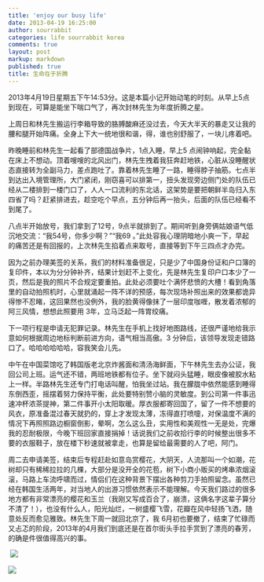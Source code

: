 ```yaml
---
title: 'enjoy our busy life'
date: 2013-04-19 16:25:00
author: sourrabbit
categories: life sourrabbit korea
comments: true
layout: post
markup: markdown
published: true
title: 生命在于折腾
---
```

2013年4月19日星期五下午14:53分。这是本篇小记开始动笔的时刻。从早上5点到现在，可算是能坐下喘口气了，再次封林先生为年度折腾之星。

上周日和林先生搬运行李箱导致的胳膊酸麻还没过去，今天大半天的暴走又让我的腰和腿开始阵痛。全身上下大一统地很和谐，得，谁也别舒服了，一块儿疼着吧。

昨晚睡前和林先生一起看了部德国战争片，1点入睡，早上5
点闹钟响起，完全黏在床上不想动。顶着嗖嗖的北风出门，林先生拽着我狂奔赶地铁，心脏从没睡醒状态直接转为全副马力，差点跑吐了。靠着林先生睡了一路，睡得脖子抽筋。七点半到达出入境管理所，大门紧闭，刚窃喜可以排第一，扭头发现旁边侧门处的队伍已经从二楼排到一楼门口了，人人一口流利的东北话，这架势是要把朝鲜半岛归入东四省了吗？赶紧排进去，趁空吃个早点，五分钟后再一抬头，后面的队伍已经看不到尾了。

八点半开始放号，我们拿到了12号，9点半就排到了。期间听到身旁俩姑娘语气低沉地交流：“我54号，你多少啊？”“我69
。”此处容我心理阴暗地小爽一下，早起的痛苦还是有回报的，上次林先生掐着点来取号，直接等到下午三四点才办完。

因为之前办理美签的关系，我们的材料准备很足，只是少了中国身份证和户口簿的复印件，本以为分分钟补齐，结果计划赶不上变化，先是林先生复印户口本少了一页，然后是我的照片不合规定要重拍。此处必须要吐个满怀悲愤的大槽！看到角落里的自动拍照机时，心里就涌起一阵不详的预感，每次现场补照出来的效果都诡异得惨不忍睹，这回果然也没例外，我的脸黄得像抹了一层印度咖喱，散发着浓郁的阿三风情，想想此照要用
3年，立马泛起一阵胃绞痛。

下一项行程是申请无犯罪记录。林先生在手机上找好地图路线，还很严谨地给我示意如何根据周边地标判断前进方向，语气相当高傲。3
分钟后，该领导发现走错路口了。哈哈哈哈哈哈，容我笑会儿先。

中午在中国菜馆吃了韩国版老北京炸酱面和清汤海鲜面，下午林先生去办公证，我回公司上班。运气还不错，两班地铁都有位子。坐下就闷头猛睡，眼皮像被胶水粘上一样。半路林先生还专门打电话叫醒，怕我坐过站。我在朦胧中依然能感到睡得东倒西歪，摇摆着努力保持平衡，此处要特别赞小脑的灵敏度。到公司第一件事迅速冲杯浓茶提神，第二件事开小太阳取暖。厚衣服都寄回国了，留了一件不想要的风衣，原准备混过春天就扔的，穿上才发现太薄，冻得直打喷嚏，对保温度不满的情况下再照照路边橱窗倒影，晕啊，怎么这么丑，实用性和美观性一无是处，完爆我的忍耐极限，今晚下班回家直接捐掉！话说我们之前收拾行李的时候整出很多不要的衣服鞋子，放在楼下秒速就被拿走，也算是留给最需要的人了吧，阿门。

周二去申请美签，结束后专程赶赴如意岛赏樱花，大阴天，人流那叫一个如潮，花树却只有稀稀拉拉的几棵，大部分是没开全的花苞，树下小商小贩买的烤串浓烟滚滚，马路上车流呼啸而过，情侣们在这种背景下摆出各种剪刀手拍照留念。虽然已经在韩国生活两年，对当地人的出游习惯依然表示不能理解。今天我们路过的很多地方都有非常漂亮的樱花和玉兰（我刚又写成百合了，崩溃，这俩名字这辈子算分不清了！），也没有什么人，阳光灿烂，一树盛樱飞雪，花瓣在风中轻扬飞洒，随意处反而愈见雅致。林先生下周一就回北京了，我
6月初也要撤了，结束了忙碌而又忐忑的阶段，2013年的4月我们到底还是在首尔街头手拉手赏到了漂亮的春芳，的确是件很值得高兴的事。

​
![](http://farm9.staticflickr.com/8251/8662200286_68a76bd044_o.jpg)

![](http://farm9.staticflickr.com/8239/8662197842_2e5e2cc16d_o.jpg)​
